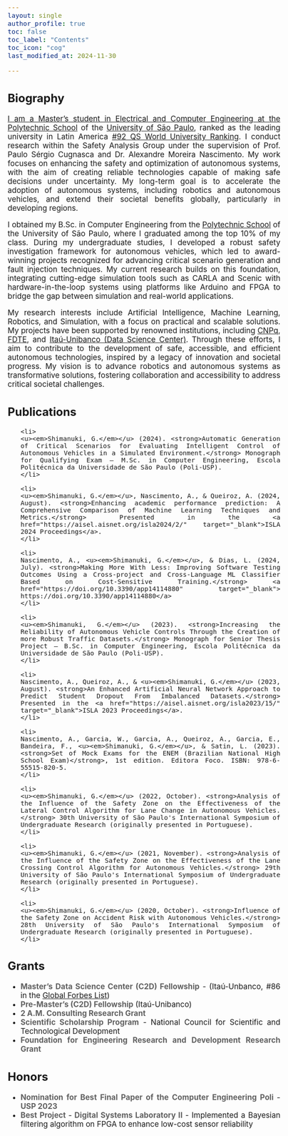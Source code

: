 ```yaml
---
layout: single
author_profile: true
toc: false
toc_label: "Contents"
toc_icon: "cog"
last_modified_at: 2024-11-30

---
```

<style type="text/css">

body{ /* Normal  */
      font-size: 17px;
  }

.author__avatar{
    padding-left:10%;
    padding-right:10%;
}

.author__name{
    /* margin-bottom: 20px; Adjust space after name */
    text-align: center;
}

.author__content{
    text-align: center;

}

.author__avatar img{
    max-width:100%;
}

.author__urls{
    padding-left: 15%;
}

.page__content p {
    margin-top: 1.5em;
    margin-bottom: 1.5em;
}

.page{
    padding-right: 0%;
    font-size: 15px;
}

strong {
    color: #616161;
}

.justify-text {
  text-align: justify;
}

.fa-rss {
  display: none;
}

.footer .fa-rss {
  display: none !important;
}

a[href="/feed.xml"] {
  display: none;
}

</style>


<!-- <div class="justify-text">
  
  <p>Hello, my name is Gabriel Shimanuki.</p>
</div> -->

## Biography
<div class="justify-text">
  <!-- <p>I am currently a first-year PhD student in <a href="https://www.etsmtl.ca/" target="_blank">Engineering</a> at <a href="https://www.etsmtl.ca/" target="_blank">École de Technologie Supérieure (ÉTS)</a>, where my research focuses on <em>Multimodal Learning</em> in the process of <em>Emotional Recognition</em>. My advisor is <a href="https://liviamtl.ca/pages/regular-members/koerich-1/" target="_blank">Prof. Alessandro Koerchi</a>, and my co-advisor is <a href="https://liviamtl.ca/pages/regular-members/granger-1/" target="_blank">Prof. Éric Granger</a>.</p> -->
  
  <!-- <p>I completed my master’s degree in Electrical Engineering at <a href="https://www5.usp.br/" target="_blank">University of São Paulo (USP)</a>, where I focused on <em>Classical Image Processing</em> and <em>Machine Learning</em> for medical images. During my master’s degree, I was under the supervision of <a href="https://bv.fapesp.br/en/pesquisador/87823/fatima-de-lourdes-dos-santos-nunes-marques/" target="_blank">Prof. Fátima de Lourdes dos Santos Nunes</a>.</p> -->
  
  <!-- <p>I earned my Bachelor's degree in Computing from <a href="https://www.poli.usp.br/" target="_blank">Universidade Politécnica de São Paulo</a>, where I also participated in a pre-master's program while completing my degree in Computer Engineering.</p> -->

  <a href="" target="_blank">

  <p> I am a Master’s student in Electrical and Computer Engineering at the <a href="https://www-poli-usp-br.translate.goog/?_x_tr_sl=pt&_x_tr_tl=en&_x_tr_hl=pt-BR&_x_tr_pto=wapp" target="_blank">Polytechnic School</a> of the <a href="https://www5.usp.br/english/institutional/" target="_blank">University of São Paulo</a>, ranked as the leading university in Latin America <a href="https://www.topuniversities.com/world-university-rankings?page=3" target="_blank">#92 QS World University Ranking</a>. I conduct research within the Safety Analysis Group under the supervision of Prof. Paulo Sérgio Cugnasca and Dr. Alexandre Moreira Nascimento. My work focuses on enhancing the safety and optimization of autonomous systems, with the aim of creating reliable technologies capable of making safe decisions under uncertainty. My long-term goal is to accelerate the adoption of autonomous systems, including robotics and autonomous vehicles, and extend their societal benefits globally, particularly in developing regions.</p>

  <p> I obtained my B.Sc. in Computer Engineering from the <a href="https://www-poli-usp-br.translate.goog/?_x_tr_sl=pt&_x_tr_tl=en&_x_tr_hl=pt-BR&_x_tr_pto=wapp" target="_blank">Polytechnic School</a> of the University of São Paulo, where I graduated among the top 10% of my class. During my undergraduate studies, I developed a robust safety investigation framework for autonomous vehicles, which led to award-winning projects recognized for advancing critical scenario generation and fault injection techniques. My current research builds on this foundation, integrating cutting-edge simulation tools such as CARLA and Scenic with hardware-in-the-loop systems using platforms like Arduino and FPGA to bridge the gap between simulation and real-world applications. </p>

  <p> My research interests include Artificial Intelligence, Machine Learning, Robotics, and Simulation, with a focus on practical and scalable solutions. My projects have been supported by renowned institutions, including <a href="https://www-gov-br.translate.goog/mcti/pt-br?_x_tr_sl=pt&_x_tr_tl=en&_x_tr_hl=pt-BR&_x_tr_pto=wapp" target="_blank">CNPq</a>, <a href="https://www-fdte-org-br.translate.goog/?_x_tr_sl=pt&_x_tr_tl=en&_x_tr_hl=pt-BR&_x_tr_pto=wapp" target="_blank">FDTE</a>, and <a href="https://c2d-poli-usp-br.translate.goog/?_x_tr_sl=pt&_x_tr_tl=en&_x_tr_hl=pt-BR&_x_tr_pto=wapp" target="_blank">Itaú-Unibanco (Data Science Center)</a>. Through these efforts, I aim to contribute to the development of safe, accessible, and efficient autonomous technologies, inspired by a legacy of innovation and societal progress. My vision is to advance robotics and autonomous systems as transformative solutions, fostering collaboration and accessibility to address critical societal challenges.</p>

  <!-- Studies test -->
</div>

## Publications
<div class="justify-text">
  <ul>

    <li>
    <u><em>Shimanuki, G.</em></u> (2024). <strong>Automatic Generation of Critical Scenarios for Evaluating Intelligent Control of Autonomous Vehicles in a Simulated Environment.</strong> Monograph for Qualifying Exam – M.Sc. in Computer Engineering, Escola Politécnica da Universidade de São Paulo (Poli-USP).
    </li>

    <li>
    <u><em>Shimanuki, G.</em></u>, Nascimento, A., & Queiroz, A. (2024, August). <strong>Enhancing academic performance prediction: A Comprehensive Comparison of Machine Learning Techniques and Metrics.</strong> Presented in the <a href="https://aisel.aisnet.org/isla2024/2/" target="_blank">ISLA 2024 Proceedings</a>.
    </li>

    <li>
    Nascimento, A., <u><em>Shimanuki, G.</em></u>, & Dias, L. (2024, July). <strong>Making More With Less: Improving Software Testing Outcomes Using a Cross-project and Cross-Language ML Classifier Based on Cost-Sensitive Training.</strong> <a href="https://doi.org/10.3390/app14114880" target="_blank"> https://doi.org/10.3390/app14114880</a>
    </li>

    <li>
    <u><em>Shimanuki, G.</em></u> (2023). <strong>Increasing the Reliability of Autonomous Vehicle Controls Through the Creation of more Robust Traffic Datasets.</strong> Monograph for Senior Thesis Project – B.Sc. in Computer Engineering, Escola Politécnica da Universidade de São Paulo (Poli-USP).
    </li>

    <li>
    Nascimento, A., Queiroz, A., & <u><em>Shimanuki, G.</em></u> (2023, August). <strong>An Enhanced Artificial Neural Network Approach to Predict Student Dropout From Imbalanced Datasets.</strong> Presented in the <a href="https://aisel.aisnet.org/isla2023/15/" target="_blank">ISLA 2023 Proceedings</a>.
    </li>

    <li>
    Nascimento, A., Garcia, W., Garcia, A., Queiroz, A., Garcia, E., Bandeira, F., <u><em>Shimanuki, G.</em></u>, & Satin, L. (2023). <strong>Set of Mock Exams for the ENEM (Brazilian National High School Exam)</strong>, 1st edition. Editora Foco. ISBN: 978-6-55515-820-5.
    </li>

    <li>
    <u><em>Shimanuki, G.</em></u> (2022, October). <strong>Analysis of the Influence of the Safety Zone on the Effectiveness of the Lateral Control Algorithm for Lane Change in Autonomous Vehicles.</strong> 30th University of São Paulo's International Symposium of Undergraduate Research (originally presented in Portuguese).
    </li>

    <li>
    <u><em>Shimanuki, G.</em></u> (2021, November). <strong>Analysis of the Influence of the Safety Zone on the Effectiveness of the Lane Crossing Control Algorithm for Autonomous Vehicles.</strong> 29th University of São Paulo's International Symposium of Undergraduate Research (originally presented in Portuguese).
    </li>

    <li>
    <u><em>Shimanuki, G.</em></u> (2020, October). <strong>Influence of the Safety Zone on Accident Risk with Autonomous Vehicles.</strong> 28th University of São Paulo's International Symposium of Undergraduate Research (originally presented in Portuguese).
    </li>

  </ul>
</div>

## Grants
<div class="justify-text">
  <ul>
    <li>
      <strong>Master’s Data Science Center (C2D) Fellowship</strong> - (Itaú-Unbanco, #86 in the <a href="https://www.forbes.com/lists/global2000/" target="_blank">Global Forbes List</a>)
    </li>
    <li>
      <strong>Pre-Master’s (C2D) Fellowship</strong> (Itaú-Unibanco)
    </li>
    <li>
      <strong>2 A.M. Consulting Research Grant</strong>
    </li>
    <li>
      <strong>Scientific Scholarship Program</strong> - National Council for Scientific and Technological Development
    </li>
    <li>
      <strong>Foundation for Engineering Research and Development Research Grant</strong>
    </li>
  </ul>
</div>

## Honors
<div class="justify-text">
  <ul>
    <li>
      <strong>Nomination for Best Final Paper of the Computer Engineering Poli - USP 2023</strong>
    </li>
    <li>
      <strong>Best Project - Digital Systems Laboratory II</strong> - Implemented a Bayesian filtering algorithm on FPGA to enhance low-cost sensor reliability
    </li>
  </ul>
</div>